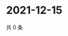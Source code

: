 # 2021-12-15

共 0 条

<!-- BEGIN WEIBO -->
<!-- 最后更新时间 Wed Dec 15 2021 02:17:38 GMT+0800 (China Standard Time) -->

<!-- END WEIBO -->
